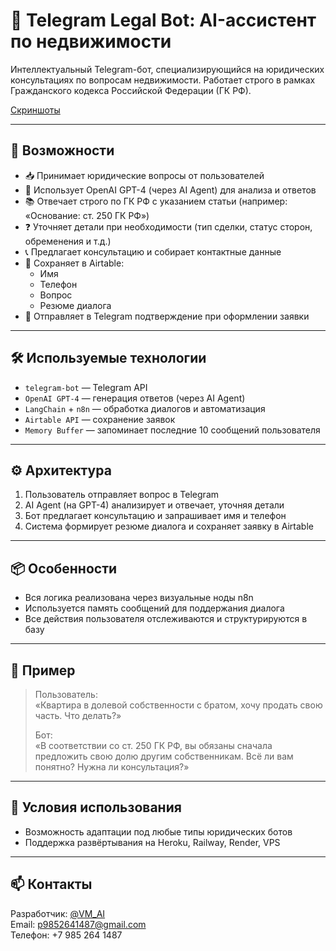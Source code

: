 # 🧠 Telegram Legal Bot: AI-ассистент по недвижимости

Интеллектуальный Telegram-бот, специализирующийся на юридических консультациях по вопросам недвижимости. Работает строго в рамках Гражданского кодекса Российской Федерации (ГК РФ).

[Скриншоты](./img/readme.md)

---

## 📌 Возможности

- 📥 Принимает юридические вопросы от пользователей
- 🤖 Использует OpenAI GPT-4 (через AI Agent) для анализа и ответов
- 📚 Отвечает строго по ГК РФ с указанием статьи (например: «Основание: ст. 250 ГК РФ»)
- ❓ Уточняет детали при необходимости (тип сделки, статус сторон, обременения и т.д.)
- 📞 Предлагает консультацию и собирает контактные данные
- 💾 Сохраняет в Airtable:
  - Имя
  - Телефон
  - Вопрос
  - Резюме диалога
- 📲 Отправляет в Telegram подтверждение при оформлении заявки

---

## 🛠 Используемые технологии

- `telegram-bot` — Telegram API
- `OpenAI GPT-4` — генерация ответов (через AI Agent)
- `LangChain` + `n8n` — обработка диалогов и автоматизация
- `Airtable API` — сохранение заявок
- `Memory Buffer` — запоминает последние 10 сообщений пользователя

---

## ⚙️ Архитектура

1. Пользователь отправляет вопрос в Telegram
2. AI Agent (на GPT-4) анализирует и отвечает, уточняя детали
3. Бот предлагает консультацию и запрашивает имя и телефон
4. Система формирует резюме диалога и сохраняет заявку в Airtable

---

## 📦 Особенности

- Вся логика реализована через визуальные ноды n8n
- Используется память сообщений для поддержания диалога
- Все действия пользователя отслеживаются и структурируются в базу

---

## 📄 Пример

> Пользователь:  
> «Квартира в долевой собственности с братом, хочу продать свою часть. Что делать?»  
>
> Бот:  
> «В соответствии со ст. 250 ГК РФ, вы обязаны сначала предложить свою долю другим собственникам. Всё ли вам понятно? Нужна ли консультация?»

---

## 🔐 Условия использования

- Возможность адаптации под любые типы юридических ботов
- Поддержка развёртывания на Heroku, Railway, Render, VPS

---

## 📫 Контакты

Разработчик: [@VM_AI](https://t.me/VM_AI)  
Email: p9852641487@gmail.com  
Телефон: +7 985 264 1487
